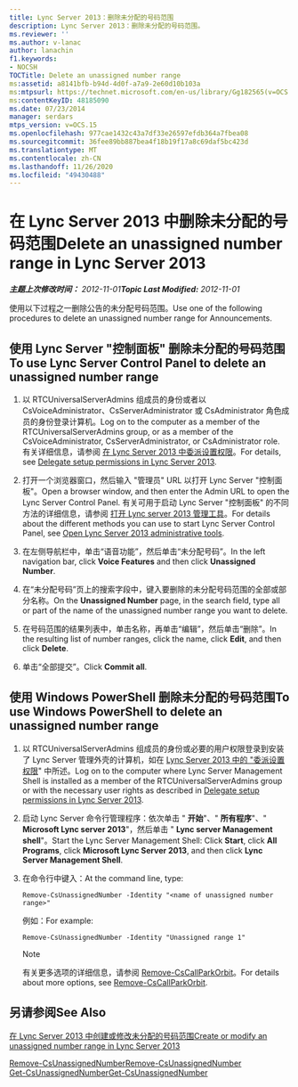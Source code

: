 ```yaml
---
title: Lync Server 2013：删除未分配的号码范围
description: Lync Server 2013：删除未分配的号码范围。
ms.reviewer: ''
ms.author: v-lanac
author: lanachin
f1.keywords:
- NOCSH
TOCTitle: Delete an unassigned number range
ms:assetid: a8141bfb-b94d-4d0f-a7a9-2e60d10b103a
ms:mtpsurl: https://technet.microsoft.com/en-us/library/Gg182565(v=OCS.15)
ms:contentKeyID: 48185090
ms.date: 07/23/2014
manager: serdars
mtps_version: v=OCS.15
ms.openlocfilehash: 977cae1432c43a7df33e26597efdb364a7fbea08
ms.sourcegitcommit: 36fee89bb887bea4f18b19f17a8c69daf5bc423d
ms.translationtype: MT
ms.contentlocale: zh-CN
ms.lasthandoff: 11/26/2020
ms.locfileid: "49430488"
---
```

# <a name="delete-an-unassigned-number-range-in-lync-server-2013"></a><span data-ttu-id="c8cea-103">在 Lync Server 2013 中删除未分配的号码范围</span><span class="sxs-lookup"><span data-stu-id="c8cea-103">Delete an unassigned number range in Lync Server 2013</span></span>

<div data-xmlns="http://www.w3.org/1999/xhtml">

<div class="topic" data-xmlns="http://www.w3.org/1999/xhtml" data-msxsl="urn:schemas-microsoft-com:xslt" data-cs="https://msdn.microsoft.com/">

<div data-asp="https://msdn2.microsoft.com/asp">



</div>

<div id="mainSection">

<div id="mainBody"><span data-ttu-id="c8cea-104">

<span> </span></span><span class="sxs-lookup"><span data-stu-id="c8cea-104">

<span> </span></span></span>

<span data-ttu-id="c8cea-105">_**主题上次修改时间：** 2012-11-01_</span><span class="sxs-lookup"><span data-stu-id="c8cea-105">_**Topic Last Modified:** 2012-11-01_</span></span>

<span data-ttu-id="c8cea-106">使用以下过程之一删除公告的未分配号码范围。</span><span class="sxs-lookup"><span data-stu-id="c8cea-106">Use one of the following procedures to delete an unassigned number range for Announcements.</span></span>

<div>

## <a name="to-use-lync-server-control-panel-to-delete-an-unassigned-number-range"></a><span data-ttu-id="c8cea-107">使用 Lync Server "控制面板" 删除未分配的号码范围</span><span class="sxs-lookup"><span data-stu-id="c8cea-107">To use Lync Server Control Panel to delete an unassigned number range</span></span>

1.  <span data-ttu-id="c8cea-108">以 RTCUniversalServerAdmins 组成员的身份或者以 CsVoiceAdministrator、CsServerAdministrator 或 CsAdministrator 角色成员的身份登录计算机。</span><span class="sxs-lookup"><span data-stu-id="c8cea-108">Log on to the computer as a member of the RTCUniversalServerAdmins group, or as a member of the CsVoiceAdministrator, CsServerAdministrator, or CsAdministrator role.</span></span> <span data-ttu-id="c8cea-109">有关详细信息，请参阅 [在 Lync Server 2013 中委派设置权限](lync-server-2013-delegate-setup-permissions.md)。</span><span class="sxs-lookup"><span data-stu-id="c8cea-109">For details, see [Delegate setup permissions in Lync Server 2013](lync-server-2013-delegate-setup-permissions.md).</span></span>

2.  <span data-ttu-id="c8cea-110">打开一个浏览器窗口，然后输入 "管理员" URL 以打开 Lync Server "控制面板"。</span><span class="sxs-lookup"><span data-stu-id="c8cea-110">Open a browser window, and then enter the Admin URL to open the Lync Server Control Panel.</span></span> <span data-ttu-id="c8cea-111">有关可用于启动 Lync Server "控制面板" 的不同方法的详细信息，请参阅 [打开 Lync server 2013 管理工具](lync-server-2013-open-lync-server-administrative-tools.md)。</span><span class="sxs-lookup"><span data-stu-id="c8cea-111">For details about the different methods you can use to start Lync Server Control Panel, see [Open Lync Server 2013 administrative tools](lync-server-2013-open-lync-server-administrative-tools.md).</span></span>

3.  <span data-ttu-id="c8cea-112">在左侧导航栏中，单击“语音功能”，然后单击“未分配号码”。</span><span class="sxs-lookup"><span data-stu-id="c8cea-112">In the left navigation bar, click **Voice Features** and then click **Unassigned Number**.</span></span>

4.  <span data-ttu-id="c8cea-113">在“未分配号码”页上的搜索字段中，键入要删除的未分配号码范围的全部或部分名称。</span><span class="sxs-lookup"><span data-stu-id="c8cea-113">On the **Unassigned Number** page, in the search field, type all or part of the name of the unassigned number range you want to delete.</span></span>

5.  <span data-ttu-id="c8cea-114">在号码范围的结果列表中，单击名称，再单击“编辑”，然后单击“删除”。</span><span class="sxs-lookup"><span data-stu-id="c8cea-114">In the resulting list of number ranges, click the name, click **Edit**, and then click **Delete**.</span></span>

6.  <span data-ttu-id="c8cea-115">单击“全部提交”。</span><span class="sxs-lookup"><span data-stu-id="c8cea-115">Click **Commit all**.</span></span>

</div>

<div>

## <a name="to-use-windows-powershell-to-delete-an-unassigned-number-range"></a><span data-ttu-id="c8cea-116">使用 Windows PowerShell 删除未分配的号码范围</span><span class="sxs-lookup"><span data-stu-id="c8cea-116">To use Windows PowerShell to delete an unassigned number range</span></span>

1.  <span data-ttu-id="c8cea-117">以 RTCUniversalServerAdmins 组成员的身份或必要的用户权限登录到安装了 Lync Server 管理外壳的计算机，如在 [Lync Server 2013 中的 "委派设置权限](lync-server-2013-delegate-setup-permissions.md)" 中所述。</span><span class="sxs-lookup"><span data-stu-id="c8cea-117">Log on to the computer where Lync Server Management Shell is installed as a member of the RTCUniversalServerAdmins group or with the necessary user rights as described in [Delegate setup permissions in Lync Server 2013](lync-server-2013-delegate-setup-permissions.md).</span></span>

2.  <span data-ttu-id="c8cea-118">启动 Lync Server 命令行管理程序：依次单击 " **开始**"、" **所有程序**"、" **Microsoft Lync server 2013**"，然后单击 " **Lync server Management shell**"。</span><span class="sxs-lookup"><span data-stu-id="c8cea-118">Start the Lync Server Management Shell: Click **Start**, click **All Programs**, click **Microsoft Lync Server 2013**, and then click **Lync Server Management Shell**.</span></span>

3.  <span data-ttu-id="c8cea-119">在命令行中键入：</span><span class="sxs-lookup"><span data-stu-id="c8cea-119">At the command line, type:</span></span>
    
        Remove-CsUnassignedNumber -Identity "<name of unassigned number range>" 
    
    <span data-ttu-id="c8cea-120">例如：</span><span class="sxs-lookup"><span data-stu-id="c8cea-120">For example:</span></span>
    
        Remove-CsUnassignedNumber -Identity "Unassigned range 1"
    
    <div>
    

    > [!NOTE]  
    > <span data-ttu-id="c8cea-121">有关更多选项的详细信息，请参阅 <A href="https://docs.microsoft.com/powershell/module/skype/Remove-CsCallParkOrbit">Remove-CsCallParkOrbit</A>。</span><span class="sxs-lookup"><span data-stu-id="c8cea-121">For details about more options, see <A href="https://docs.microsoft.com/powershell/module/skype/Remove-CsCallParkOrbit">Remove-CsCallParkOrbit</A>.</span></span>

    
    </div>

</div>

<div>

## <a name="see-also"></a><span data-ttu-id="c8cea-122">另请参阅</span><span class="sxs-lookup"><span data-stu-id="c8cea-122">See Also</span></span>


[<span data-ttu-id="c8cea-123">在 Lync Server 2013 中创建或修改未分配的号码范围</span><span class="sxs-lookup"><span data-stu-id="c8cea-123">Create or modify an unassigned number range in Lync Server 2013</span></span>](lync-server-2013-create-or-modify-an-unassigned-number-range.md)  


[<span data-ttu-id="c8cea-124">Remove-CsUnassignedNumber</span><span class="sxs-lookup"><span data-stu-id="c8cea-124">Remove-CsUnassignedNumber</span></span>](https://docs.microsoft.com/powershell/module/skype/Remove-CsUnassignedNumber)  
[<span data-ttu-id="c8cea-125">Get-CsUnassignedNumber</span><span class="sxs-lookup"><span data-stu-id="c8cea-125">Get-CsUnassignedNumber</span></span>](https://docs.microsoft.com/powershell/module/skype/Get-CsUnassignedNumber)  
  

<span data-ttu-id="c8cea-126"></div>

</div>

<span> </span>

</div>

</div>

</span><span class="sxs-lookup"><span data-stu-id="c8cea-126"></div>

</div>

<span> </span>

</div>

</div>

</span></span></div>

